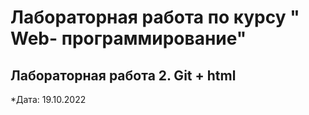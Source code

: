 # Лабораторная работа по курсу " Web- программирование"

## Лабораторная работа 2. Git + html

*Дата: 19.10.2022

